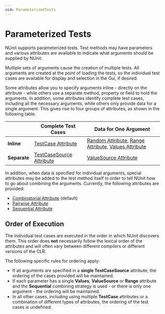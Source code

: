 ```yaml
---
uid: ParameterizedTests
---
```


# Parameterized Tests

NUnit supports parameterized tests. Test methods
may have parameters and various attributes are available
to indicate what arguments should be supplied by NUnit.

Multiple sets of arguments cause the creation of multiple
tests. All arguments are created at the point of loading the
tests, so the individual test cases are available for
display and selection in the Gui, if desired.

Some attributes allow you to specify arguments inline - directly on
the attribute - while others use a separate method, property or field
to hold the arguments. In addition, some attributes identify complete test cases,
including all the necessary arguments, while others only provide data
for a single argument. This gives rise to four groups of attributes,
as shown in the following table.

|              | Complete Test Cases          | Data for One Argument |
|--------------|------------------------------|-----------------------|
| **Inline**   | [TestCase Attribute](xref:testcaseattribute)       | [Random Attribute](xref:testcaseattribute), [Range Attribute](xref:rangeattribute), [Values Attribute](xref:valuesattribute) |
| **Separate** | [TestCaseSource Attribute](xref:testcasesourceattribute) | [ValueSource Attribute](xref:valuesource) |

In addition, when data is specified for individual arguments, special attributes
may be added to the test method itself in order to tell NUnit how
to go about combining the arguments. Currently, the following attributes
are provided:

* [Combinatorial Attribute](xref:combinatorialattribute) (default)
* [Pairwise Attribute](xref:pairwiseattribute)
* [Sequential Attribute](xref:sequentialattribute)

## Order of Execution

The individual test cases are executed in the order in which NUnit discovers them.
This order does **not** necessarily follow the lexical order of the attributes
and will often vary between different compilers or different versions of the CLR.

The following specific rules for ordering apply:

* If all arguments are specified in a **single TestCaseSource** attribute, the ordering of the cases provided will be maintained.
* If each parameter has a single **Values**, **ValueSource** or **Range** attribute and the **Sequential** combining strategy is used - or there is only one argument - the ordering will be maintained.
* In all other cases, including using multiple **TestCase** attributes or a combination of different types of attributes, the ordering of the test cases is undefined.
